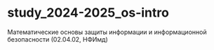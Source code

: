 # study_2024-2025_os-intro
Математические основы защиты информации и информационной безопасности (02.04.02, НФИмд)
